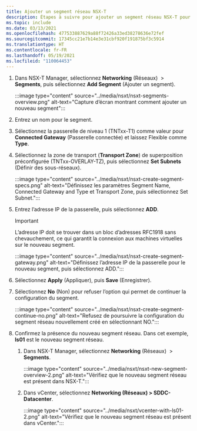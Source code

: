 ```yaml
---
title: Ajouter un segment réseau NSX-T
description: Étapes à suivre pour ajouter un segment réseau NSX-T pour Azure VMware Solution.
ms.topic: include
ms.date: 03/13/2021
ms.openlocfilehash: 477533887629a88f72426a33ed38278636e72fef
ms.sourcegitcommit: 17345cc21e7b14e3e31cbf920f191875bf3c5914
ms.translationtype: HT
ms.contentlocale: fr-FR
ms.lasthandoff: 05/19/2021
ms.locfileid: "110064453"
---
```

<!-- Used in configure-dhcp-azure-vmware-solution.md and tutorial-nsx-t-network-segment.md -->

1. Dans NSX-T Manager, sélectionnez **Networking** (Réseaux)  > **Segments**, puis sélectionnez **Add Segment** (Ajouter un segment). 

   :::image type="content" source="../media/nsxt/nsxt-segments-overview.png" alt-text="Capture d’écran montrant comment ajouter un nouveau segment":::

1. Entrez un nom pour le segment.

1. Sélectionnez la passerelle de niveau 1 (TNTxx-T1) comme valeur pour **Connected Gateway** (Passerelle connectée) et laissez Flexible comme **Type**.

1. Sélectionnez la zone de transport (**Transport Zone**) de superposition préconfigurée (TNTxx-OVERLAY-TZ), puis sélectionnez **Set Subnets** (Définir des sous-réseaux). 

   :::image type="content" source="../media/nsxt/nsxt-create-segment-specs.png" alt-text="Définissez les paramètres Segment Name, Connected Gateway and Type et Transport Zone, puis sélectionnez Set Subnet.":::

1. Entrez l’adresse IP de la passerelle, puis sélectionnez **ADD**. 

   >[!IMPORTANT]
   >L’adresse IP doit se trouver dans un bloc d’adresses RFC1918 sans chevauchement, ce qui garantit la connexion aux machines virtuelles sur le nouveau segment.

   :::image type="content" source="../media/nsxt/nsxt-create-segment-gateway.png" alt-text="Définissez l’adresse IP de la passerelle pour le nouveau segment, puis sélectionnez ADD.":::

1. Sélectionnez **Apply** (Appliquer), puis **Save** (Enregistrer).

1. Sélectionnez **No** (Non) pour refuser l’option qui permet de continuer la configuration du segment. 

   :::image type="content" source="../media/nsxt/nsxt-create-segment-continue-no.png" alt-text="Refusez de poursuivre la configuration du segment réseau nouvellement créé en sélectionnant NO.":::

1. Confirmez la présence du nouveau segment réseau. Dans cet exemple, **ls01** est le nouveau segment réseau.

   1. Dans NSX-T Manager, sélectionnez **Networking** (Réseaux)  > **Segments**. 

      :::image type="content" source="../media/nsxt/nsxt-new-segment-overview-2.png" alt-text="Vérifiez que le nouveau segment réseau est présent dans NSX-T.":::

   1. Dans vCenter, sélectionnez **Networking (Réseaux) > SDDC-Datacenter**.

      :::image type="content" source="../media/nsxt/vcenter-with-ls01-2.png" alt-text="Vérifiez que le nouveau segment réseau est présent dans vCenter.":::
